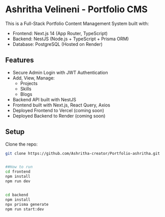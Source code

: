 # Ashritha Velineni - Portfolio CMS

This is a Full-Stack Portfolio Content Management System built with:

- Frontend: Next.js 14 (App Router, TypeScript)
- Backend: NestJS (Node.js + TypeScript + Prisma ORM)
- Database: PostgreSQL (Hosted on Render)

## Features

- Secure Admin Login with JWT Authentication
- Add, View, Manage:
  - Projects
  - Skills
  - Blogs
- Backend API built with NestJS
- Frontend built with Next.js, React Query, Axios
- Deployed Frontend to Vercel (coming soon)
- Deployed Backend to Render (coming soon)

## Setup

Clone the repo:

```bash
git clone https://github.com/Ashritha-creator/Portfolio-ashritha.git


##How to run
cd frontend
npm install
npm run dev


cd backend
npm install
npx prisma generate
npm run start:dev
